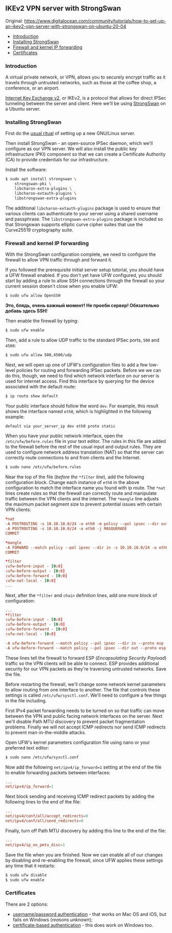 ## IKEv2 VPN server with StrongSwan

Original: <https://www.digitalocean.com/community/tutorials/how-to-set-up-an-ikev2-vpn-server-with-strongswan-on-ubuntu-20-04>

<!-- MarkdownTOC -->

- [Introduction](#introduction)
- [Installing StrongSwan](#installing-strongswan)
- [Firewall and kernel IP forwarding](#firewall-and-kernel-ip-forwarding)
- [Certificates](#certificates)

<!-- /MarkdownTOC -->

### Introduction

A virtual private network, or VPN, allows you to securely encrypt traffic as it travels through untrusted networks, such as those at the coffee shop, a conference, or an airport.

[Internet Key Exchange v2](https://en.wikipedia.org/wiki/Internet_Key_Exchange), or IKEv2, is a protocol that allows for direct IPSec tunneling between the server and client. Here we'll be using [StrongSwan](https://www.strongswan.org/) on a Ubuntu server.

### Installing StrongSwan

First do the [usual ritual](/_linux/new-linux-server.md) of setting up a new GNU/Linux server.

Then install StrongSwan - an open-source IPSec daemon, which we'll configure as our VPN server. We will also install the public key infrastructure (PKI) component so that we can create a Certificate Authority (CA) to provide credentials for our infrastructure.

Install the software:

``` sh
$ sudo apt install strongswan \
    strongswan-pki \
    libcharon-extra-plugins \
    libcharon-extauth-plugins \
    libstrongswan-extra-plugins
```

The additional `libcharon-extauth-plugins` package is used to ensure that various clients can authenticate to your server using a shared username and passphrase. The `libstrongswan-extra-plugins` package is included so that Strongswan supports elliptic curve cipher suites that use the Curve25519 cryptography suite.

### Firewall and kernel IP forwarding

With the StrongSwan configuration complete, we need to configure the firewall to allow VPN traffic through and forward it.

If you followed the prerequisite initial server setup tutorial, you should have a UFW firewall enabled. If you don't yet have UFW configured, you should start by adding a rule to allow SSH connections through the firewall so your current session doesn't close when you enable UFW:

``` sh
$ sudo ufw allow OpenSSH
```

**Это, блядь, очень важный момент! Не проеби сервер! Обязательно добавь здесь SSH!**

Then enable the firewall by typing:

``` sh
$ sudo ufw enable
```

Then, add a rule to allow UDP traffic to the standard IPSec ports, `500` and `4500`:

``` sh
$ sudo ufw allow 500,4500/udp
```

Next, we will open up one of UFW's configuration files to add a few low-level policies for routing and forwarding IPSec packets. Before we we can do this, though, we need to find which network interface on our server is used for internet access. Find this interface by querying for the device associated with the default route:

``` sh
$ ip route show default
```

Your public interface should follow the word `dev`. For example, this result shows the interface named `eth0`, which is highlighted in the following example:

``` sh
default via your_server_ip dev eth0 proto static
```

When you have your public network interface, open the `/etc/ufw/before.rules` file in your text editor. The rules in this file are added to the firewall before the rest of the usual input and output rules. They are used to configure network address translation (NAT) so that the server can correctly route connections to and from clients and the Internet.

``` sh
$ sudo nano /etc/ufw/before.rules
```

Near the top of the file (*before the `*filter` line*), add the following configuration block. Change each instance of `eth0` in the above configuration to match the interface name you found with ip route. The `*nat` lines create rules so that the firewall can correctly route and manipulate traffic between the VPN clients and the internet. The `*mangle` line adjusts the maximum packet segment size to prevent potential issues with certain VPN clients:

``` conf
*nat
-A POSTROUTING -s 10.10.10.0/24 -o eth0 -m policy --pol ipsec --dir out -j ACCEPT
-A POSTROUTING -s 10.10.10.0/24 -o eth0 -j MASQUERADE
COMMIT

*mangle
-A FORWARD --match policy --pol ipsec --dir in -s 10.10.10.0/24 -o eth0 -p tcp -m tcp --tcp-flags SYN,RST SYN -m tcpmss --mss 1361:1536 -j TCPMSS --set-mss 1360
COMMIT

*filter
:ufw-before-input - [0:0]
:ufw-before-output - [0:0]
:ufw-before-forward - [0:0]
:ufw-not-local - [0:0]
...
```

Next, after the `*filter` and `chain` definition lines, add one more block of configuration:

``` conf
...
*filter
:ufw-before-input - [0:0]
:ufw-before-output - [0:0]
:ufw-before-forward - [0:0]
:ufw-not-local - [0:0]

-A ufw-before-forward --match policy --pol ipsec --dir in --proto esp -s 10.10.10.0/24 -j ACCEPT
-A ufw-before-forward --match policy --pol ipsec --dir out --proto esp -d 10.10.10.0/24 -j ACCEPT
```

These lines tell the firewall to forward ESP (*Encapsulating Security Payload*) traffic so the VPN clients will be able to connect. ESP provides additional security for our VPN packets as they're traversing untrusted networks. Save the file.

Before restarting the firewall, we'll change some network kernel parameters to allow routing from one interface to another. The file that controls these settings is called `/etc/ufw/sysctl.conf`. We'll need to configure a few things in the file including.

First IPv4 packet forwarding needs to be turned on so that traffic can move between the VPN and public facing network interfaces on the server. Next we'll disable Path MTU discovery to prevent packet fragmentation problems. Finally we will not accept ICMP redirects nor send ICMP redirects to prevent man-in-the-middle attacks.

Open UFW's kernel parameters configuration file using nano or your preferred text editor:

``` sh
$ sudo nano /etc/ufw/sysctl.conf
```

Now add the following `net/ipv4/ip_forward=1` setting at the end of the file to enable forwarding packets between interfaces:

``` conf
...
net/ipv4/ip_forward=1
```

Next block sending and receiving ICMP redirect packets by adding the following lines to the end of the file:

``` conf
...
net/ipv4/conf/all/accept_redirects=0
net/ipv4/conf/all/send_redirects=0
```

Finally, turn off Path MTU discovery by adding this line to the end of the file:

``` conf
...
net/ipv4/ip_no_pmtu_disc=1
```

Save the file when you are finished. Now we can enable all of our changes by disabling and re-enabling the firewall, since UFW applies these settings any time that it restarts:

``` sh
$ sudo ufw disable
$ sudo ufw enable
```

### Certificates

There are 2 options:

- [username/password authentication](./username-password.md) - that works on Mac OS and iOS, but fails on Windows (*reasons unknown*);
- [certificate-based authentication](./certificate.md) - this does work on Windows too.
